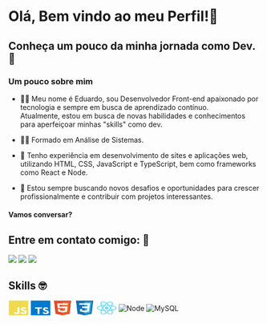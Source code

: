 # Olá, Bem vindo ao meu Perfil!👋
## Conheça um pouco da minha jornada como Dev. 👀

### Um pouco sobre mim

- 👨‍💻 Meu nome é Eduardo, sou Desenvolvedor Front-end apaixonado por tecnologia e sempre em busca de aprendizado contínuo.<br> 
Atualmente, estou em busca de novas habilidades e conhecimentos para aperfeiçoar minhas "skills" como dev.

- 👨‍🎓 Formado em Análise de Sistemas.
- 🎯 Tenho experiência em desenvolvimento de sites e aplicações web, utilizando HTML, CSS, JavaScript e TypeScript, bem como frameworks como React e Node.
- 🚀 Estou sempre buscando novos desafios e oportunidades para crescer profissionalmente e contribuir com projetos interessantes. 
#### Vamos conversar?

## Entre em contato comigo: :iphone:
<div> 
   <a href = "http://api.whatsapp.com/send?phone=5519971582729"><img src="https://img.shields.io/badge/WhatsApp-25D366?style=for-the-badge&logo=whatsapp&logoColor=white" target="_blank"></a>
  <a href = "mailto:eduardofralmeida745@gmail.com"><img src="https://img.shields.io/badge/Gmail-D14836?style=for-the-badge&logo=gmail&logoColor=white" target="_blank"></a>
  <a href="https://www.linkedin.com/in/eduardo-almeida-1999-ti/" target="_blank"><img src="https://img.shields.io/badge/-LinkedIn-%230077B5?style=for-the-badge&logo=linkedin&logoColor=white" target="_blank"></a> 

## Skills :nerd_face:
</div>
<div style="display: inline_block">
  <img align="center" alt="Js" height="30" width="40" src="https://raw.githubusercontent.com/devicons/devicon/master/icons/javascript/javascript-plain.svg">
  <img align="center" alt="Ts" height="30" width="40" src="https://raw.githubusercontent.com/devicons/devicon/master/icons/typescript/typescript-plain.svg">
  <img align="center" alt="HTML" height="30" width="40" src="https://raw.githubusercontent.com/devicons/devicon/master/icons/html5/html5-original.svg">
  <img align="center" alt="CSS" height="30" width="40" src="https://raw.githubusercontent.com/devicons/devicon/master/icons/css3/css3-original.svg">
  <img align="center" alt="React" height="30" width="40" src="https://raw.githubusercontent.com/devicons/devicon/master/icons/react/react-original.svg"> 
  <img align="center" alt="Node" height="30" width="40" src="https://cdn.jsdelivr.net/gh/devicons/devicon/icons/nodejs/nodejs-original.svg">
  <img align="center" alt="MySQL" height="30" width="40" src="https://cdn.jsdelivr.net/gh/devicons/devicon/icons/mysql/mysql-original.svg">
  
  <!-- <div>
  <a href="https://github.com/EduardoFrAlmeida">
  <img height="180em" src="https://github-readme-stats.vercel.app/api?username=EduardoFrAlmeida&show_icons=true&theme=react&include_all_commits=true&count_private=true"/>
  <img height="180em" src="https://github-readme-stats.vercel.app/api/top-langs/?username=EduardoFrAlmeida&layout=compact&langs_count=7&theme=react"/>
</div> -->
  
  
<!-- ## Total de Visitas no perfil :detective: <br>
 <p align="center"> 
   <img alingn="center" src="https://profile-counter.glitch.me/EduardoFrAlmeida/count.svg" /> -->
